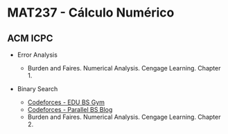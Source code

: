 # MAT237 - Cálculo Numérico

## ACM ICPC

- Error Analysis
  - Burden and Faires. Numerical Analysis. Cengage Learning. Chapter 1.

- Binary Search
  - [Codeforces - EDU BS Gym](https://codeforces.com/edu/course/2/lesson/6/standings)
  - [Codeforces - Parallel BS Blog](https://codeforces.com/blog/entry/45578)
  - Burden and Faires. Numerical Analysis. Cengage Learning. Chapter 2.